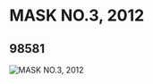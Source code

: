 # MASK NO.3, 2012
## 98581
![MASK NO.3, 2012](https://lc-www-live-s.legocdn.com/media/bricks/5/2/4652154.jpg)